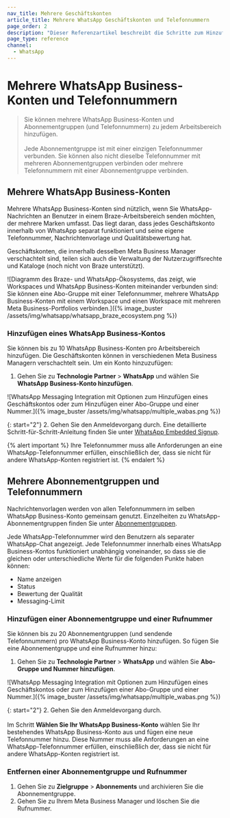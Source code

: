 ```yaml
---
nav_title: Mehrere Geschäftskonten
article_title: Mehrere WhatsApp Geschäftskonten und Telefonnummern
page_order: 2
description: "Dieser Referenzartikel beschreibt die Schritte zum Hinzufügen von WhatsApp Business-Konten und Telefonnummern."
page_type: reference
channel:
  - WhatsApp
---
```


# Mehrere WhatsApp Business-Konten und Telefonnummern

> Sie können mehrere WhatsApp Business-Konten und Abonnementgruppen (und Telefonnummern) zu jedem Arbeitsbereich hinzufügen. <br><br>Jede Abonnementgruppe ist mit einer einzigen Telefonnummer verbunden. Sie können also nicht dieselbe Telefonnummer mit mehreren Abonnementgruppen verbinden oder mehrere Telefonnummern mit einer Abonnementgruppe verbinden.

## Mehrere WhatsApp Business-Konten 

Mehrere WhatsApp Business-Konten sind nützlich, wenn Sie WhatsApp-Nachrichten an Benutzer in einem Braze-Arbeitsbereich senden möchten, der mehrere Marken umfasst. Das liegt daran, dass jedes Geschäftskonto innerhalb von WhatsApp separat funktioniert und seine eigene Telefonnummer, Nachrichtenvorlage und Qualitätsbewertung hat.

Geschäftskonten, die innerhalb desselben Meta Business Manager verschachtelt sind, teilen sich auch die Verwaltung der Nutzerzugriffsrechte und Kataloge (noch nicht von Braze unterstützt).

\![Diagramm des Braze- und WhatsApp-Ökosystems, das zeigt, wie Workspaces und WhatsApp Business-Konten miteinander verbunden sind: Sie können eine Abo-Gruppe mit einer Telefonnummer, mehrere WhatsApp Business-Konten mit einem Workspace und einen Workspace mit mehreren Meta Business-Portfolios verbinden.]({% image_buster /assets/img/whatsapp/whatsapp_braze_ecosystem.png %}) 

### Hinzufügen eines WhatsApp Business-Kontos

Sie können bis zu 10 WhatsApp Business-Konten pro Arbeitsbereich hinzufügen. Die Geschäftskonten können in verschiedenen Meta Business Managern verschachtelt sein. Um ein Konto hinzuzufügen:

1. Gehen Sie zu **Technologie Partner** > **WhatsApp** und wählen Sie **WhatsApp Business-Konto hinzufügen**. 

\![WhatsApp Messaging Integration mit Optionen zum Hinzufügen eines Geschäftskontos oder zum Hinzufügen einer Abo-Gruppe und einer Nummer.]({% image_buster /assets/img/whatsapp/multiple_wabas.png %})

{: start="2"}
2\. Gehen Sie den Anmeldevorgang durch. Eine detaillierte Schritt-für-Schritt-Anleitung finden Sie unter [WhatsApp Embedded Signup]({{site.baseurl}}/user_guide/message_building_by_channel/whatsapp/overview/embedded_signup/).

{% alert important %}
Ihre Telefonnummer muss alle Anforderungen an eine WhatsApp-Telefonnummer erfüllen, einschließlich der, dass sie nicht für andere WhatsApp-Konten registriert ist.
{% endalert %}

## Mehrere Abonnementgruppen und Telefonnummern

Nachrichtenvorlagen werden von allen Telefonnummern im selben WhatsApp Business-Konto gemeinsam genutzt. Einzelheiten zu WhatsApp-Abonnementgruppen finden Sie unter [Abonnementgruppen]({{site.baseurl}}/user_guide/message_building_by_channel/whatsapp/user_subscription/).

Jede WhatsApp-Telefonnummer wird den Benutzern als separater WhatsApp-Chat angezeigt. Jede Telefonnummer innerhalb eines WhatsApp Business-Kontos funktioniert unabhängig voneinander, so dass sie die gleichen oder unterschiedliche Werte für die folgenden Punkte haben können: 
- Name anzeigen 
- Status 
- Bewertung der Qualität 
- Messaging-Limit 

### Hinzufügen einer Abonnementgruppe und einer Rufnummer

Sie können bis zu 20 Abonnementgruppen (und sendende Telefonnummern) pro WhatsApp Business-Konto hinzufügen. So fügen Sie eine Abonnementgruppe und eine Rufnummer hinzu:

1. Gehen Sie zu **Technologie Partner** > **WhatsApp** und wählen Sie **Abo-Gruppe und Nummer hinzufügen**.

\![WhatsApp Messaging Integration mit Optionen zum Hinzufügen eines Geschäftskontos oder zum Hinzufügen einer Abo-Gruppe und einer Nummer.]({% image_buster /assets/img/whatsapp/multiple_wabas.png %})

{: start="2"}
2\. Gehen Sie den Anmeldevorgang durch. <br><br> Im Schritt **Wählen Sie Ihr WhatsApp Business-Konto** wählen Sie Ihr bestehendes WhatsApp Business-Konto aus und fügen eine neue Telefonnummer hinzu. Diese Nummer muss alle Anforderungen an eine WhatsApp-Telefonnummer erfüllen, einschließlich der, dass sie nicht für andere WhatsApp-Konten registriert ist.

### Entfernen einer Abonnementgruppe und Rufnummer 

1. Gehen Sie zu **Zielgruppe** > **Abonnements** und archivieren Sie die Abonnementgruppe.
2. Gehen Sie zu Ihrem Meta Business Manager und löschen Sie die Rufnummer.
